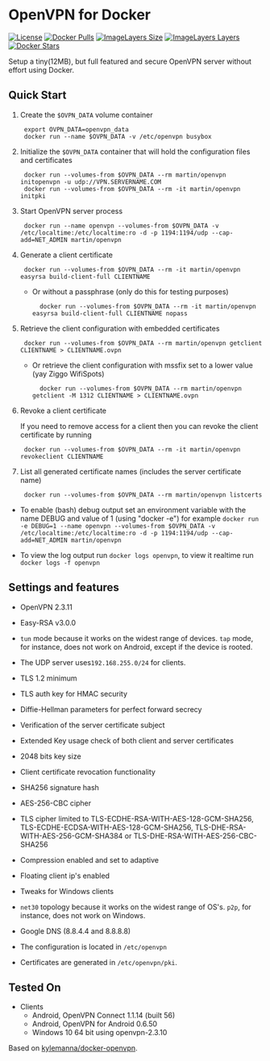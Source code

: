 # OpenVPN for Docker

[![License](https://img.shields.io/badge/license-MIT-blue.svg)](https://raw.githubusercontent.com/chadoe/docker-openvpn/master/LICENSE)
[![Docker Pulls](https://img.shields.io/docker/pulls/martin/openvpn.svg)](https://hub.docker.com/r/martin/openvpn/)
[![ImageLayers Size](https://img.shields.io/imagelayers/image-size/martin/openvpn/latest.svg)](https://hub.docker.com/r/martin/openvpn/)
[![ImageLayers Layers](https://img.shields.io/imagelayers/layers/martin/openvpn/latest.svg)](https://hub.docker.com/r/martin/openvpn/)
[![Docker Stars](https://img.shields.io/docker/stars/martin/openvpn.svg)](https://hub.docker.com/r/martin/openvpn/)


Setup a tiny(12MB), but full featured and secure OpenVPN server without effort using Docker.

## Quick Start

1. Create the `$OVPN_DATA` volume container 

        export OVPN_DATA=openvpn_data
        docker run --name $OVPN_DATA -v /etc/openvpn busybox

2. Initialize the `$OVPN_DATA` container that will hold the configuration files and certificates

        docker run --volumes-from $OVPN_DATA --rm martin/openvpn initopenvpn -u udp://VPN.SERVERNAME.COM
        docker run --volumes-from $OVPN_DATA --rm -it martin/openvpn initpki

3. Start OpenVPN server process

        docker run --name openvpn --volumes-from $OVPN_DATA -v /etc/localtime:/etc/localtime:ro -d -p 1194:1194/udp --cap-add=NET_ADMIN martin/openvpn

4. Generate a client certificate

        docker run --volumes-from $OVPN_DATA --rm -it martin/openvpn easyrsa build-client-full CLIENTNAME

    - Or without a passphrase (only do this for testing purposes)

            docker run --volumes-from $OVPN_DATA --rm -it martin/openvpn easyrsa build-client-full CLIENTNAME nopass

5. Retrieve the client configuration with embedded certificates

        docker run --volumes-from $OVPN_DATA --rm martin/openvpn getclient CLIENTNAME > CLIENTNAME.ovpn

    - Or retrieve the client configuration with mssfix set to a lower value (yay Ziggo WifiSpots)

            docker run --volumes-from $OVPN_DATA --rm martin/openvpn getclient -M 1312 CLIENTNAME > CLIENTNAME.ovpn

6. Revoke a client certificate
		
    If you need to remove access for a client then you can revoke the client certificate by running

        docker run --volumes-from $OVPN_DATA --rm -it martin/openvpn revokeclient CLIENTNAME

7. List all generated certificate names (includes the server certificate name)

        docker run --volumes-from $OVPN_DATA --rm martin/openvpn listcerts

* To enable (bash) debug output set an environment variable with the name DEBUG and value of 1 (using "docker -e")
        for example `docker run -e DEBUG=1 --name openvpn --volumes-from $OVPN_DATA -v /etc/localtime:/etc/localtime:ro -d -p 1194:1194/udp --cap-add=NET_ADMIN martin/openvpn`

* To view the log output run `docker logs openvpn`, to view it realtime run `docker logs -f openvpn`

## Settings and features
* OpenVPN 2.3.11
* Easy-RSA v3.0.0
* `tun` mode because it works on the widest range of devices. `tap` mode, for instance, does not work on Android, except if the device is rooted.
* The UDP server uses`192.168.255.0/24` for clients.
* TLS 1.2 minimum
* TLS auth key for HMAC security
* Diffie-Hellman parameters for perfect forward secrecy
* Verification of the server certificate subject
* Extended Key usage check of both client and server certificates
* 2048 bits key size
* Client certificate revocation functionality
* SHA256 signature hash
* AES-256-CBC cipher
* TLS cipher limited to TLS-ECDHE-RSA-WITH-AES-128-GCM-SHA256, TLS-ECDHE-ECDSA-WITH-AES-128-GCM-SHA256, TLS-DHE-RSA-WITH-AES-256-GCM-SHA384 or TLS-DHE-RSA-WITH-AES-256-CBC-SHA256
* Compression enabled and set to adaptive
* Floating client ip's enabled
* Tweaks for Windows clients
* `net30` topology because it works on the widest range of OS's. `p2p`, for instance, does not work on Windows.
* Google DNS (8.8.4.4 and 8.8.8.8)

* The configuration is located in `/etc/openvpn`
* Certificates are generated in `/etc/openvpn/pki`.


## Tested On

* Clients
  * Android, OpenVPN Connect 1.1.14 (built 56)
  * Android, OpenVPN for Android 0.6.50
  * Windows 10 64 bit using openvpn-2.3.10


Based on [kylemanna/docker-openvpn](https://github.com/kylemanna/docker-openvpn).
